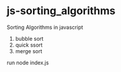 # js-sorting_algorithms
Sorting Algorithms in javascript
1. bubble sort
2. quick ssort
3. merge sort

run node index.js


